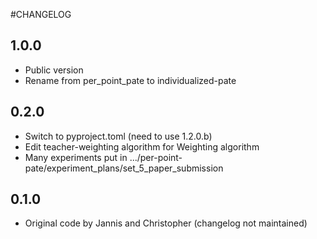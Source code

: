 #CHANGELOG

## 1.0.0
* Public version
* Rename from per_point_pate to individualized-pate

## 0.2.0
* Switch to pyproject.toml (need to use 1.2.0.b)
* Edit teacher-weighting algorithm for Weighting algorithm
* Many experiments put in .../per-point-pate/experiment_plans/set_5_paper_submission


## 0.1.0
* Original code by Jannis and Christopher (changelog not maintained)
